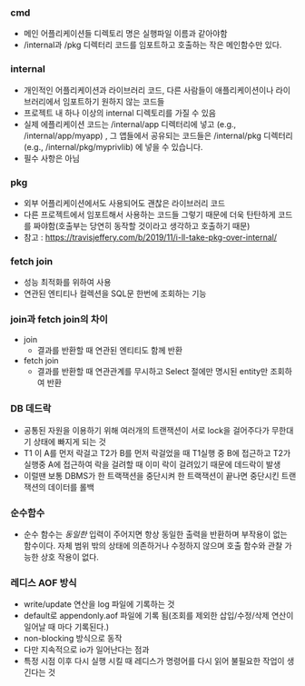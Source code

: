 ### cmd 
- 메인 어플리케이션들 디렉토리 명은 실행파일 이름과 같아야함
- /internal과 /pkg 디렉터리 코드를 임포트하고 호출하는 작은 메인함수만 있다.

### internal
- 개인적인 어플리케이션과 라이브러리 코드, 다른 사람들이 애플리케이션이나 라이브러리에서 임포트하기 원하지 않는 코드들
-  프로젝트 내 하나 이상의 internal 디렉토리를 가질 수 있음
- 실제 에플리케이션 코드는 /internal/app 디렉터리에 넣고 (e.g., /internal/app/myapp) , 그 앱들에서 공유되는 코드들은 /internal/pkg 디렉터리 (e.g., /internal/pkg/myprivlib) 에 넣을 수 있습니다.
- 필수 사항은 아님

### pkg
- 외부 어플리케이션에서도 사용되어도 괜찮은 라이브러리 코드
- 다른 프로젝트에서 임포트해서 사용하는 코드들 그렇기 때문에 더욱 탄탄하게 코드를 짜야함(호출부는 당연히 동작할 것이라고 생각하고 호출하기 때문)
- 참고 : https://travisjeffery.com/b/2019/11/i-ll-take-pkg-over-internal/

### fetch join
- 성능 최적화를 위하여 사용
- 연관된 엔티티나 컬렉션을 SQL문 한번에 조회하는 기능

### join과 fetch join의 차이
- join
  - 결과를 반환할 때 연관된 엔티티도 함께 반환
- fetch join
  - 결과를 반환할 때 연관관계를 무시하고 Select 절에만 명시된 entity만 조회하여 반환

### DB 데드락
- 공통된 자원을 이용하기 위해 여러개의 트랜잭션이 서로 lock을 걸어주다가 무한대기 상태에 빠지게 되는 것
- T1 이 A를 먼저 락걸고 T2가 B를 먼저 락걸었을 때 T1실행 중 B에 접근하고 T2가 실행중 A에 접근하여 락을 걸려할 때 이미 락이 걸려있기 때문에 데드락이 발생
- 이럴땐 보통 DBMS가 한 트랙잭션을 중단시켜 한 트랙잭션이 끝나면 중단시킨 트랜잭션의 데이터를 롤백

### 순수함수
- 순수 함수는 *동일한* 입력이 주어지면 항상 동일한 출력을 반환하며 부작용이 없는 함수이다. 자체 범위 밖의 상태에 의존하거나 수정하지 않으며 호출 함수와 관찰 가능한 상호 작용이 없다.


### 레디스 AOF 방식
- write/update 연산을 log 파일에 기록하는 것
- default로 appendonly.aof 파일에 기록 됨(조회를 제외한 삽입/수정/삭제 연산이 일어날 때 마다 기록된다.)
- non-blocking 방식으로 동작
- 다만 지속적으로 io가 일어난다는 점과
- 특정 시점 이후 다시 실행 시킬 때 레디스가 명령어를 다시 읽어 불필요한 작업이 생긴다는 것
